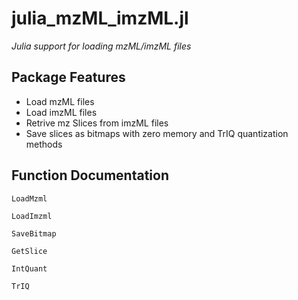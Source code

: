 # julia\_mzML\_imzML.jl

*Julia support for loading mzML/imzML files*

## Package Features
- Load mzML files
- Load imzML files
- Retrive mz Slices from imzML files
- Save slices as bitmaps with zero memory and TrIQ quantization methods


## Function Documentation
```@docs
LoadMzml
```

```@docs
LoadImzml
```

```@docs
SaveBitmap
```

```@docs
GetSlice
```

```@docs
IntQuant
```

```@docs
TrIQ
```
